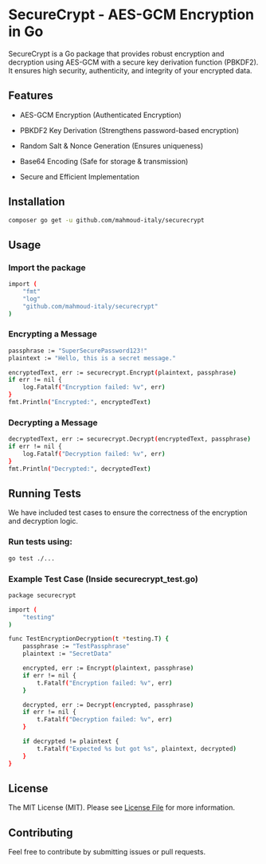 # SecureCrypt - AES-GCM Encryption in Go

SecureCrypt is a Go package that provides robust encryption and decryption using AES-GCM with a secure key derivation function (PBKDF2). It ensures high security, authenticity, and integrity of your encrypted data.

## Features

- AES-GCM Encryption (Authenticated Encryption)

- PBKDF2 Key Derivation (Strengthens password-based encryption)

- Random Salt & Nonce Generation (Ensures uniqueness)

- Base64 Encoding (Safe for storage & transmission)

- Secure and Efficient Implementation

## Installation

```bash
composer go get -u github.com/mahmoud-italy/securecrypt
```

## Usage
### Import the package

```bash
import (
    "fmt"
    "log"
    "github.com/mahmoud-italy/securecrypt"
)
```

### Encrypting a Message
```bash
passphrase := "SuperSecurePassword123!"
plaintext := "Hello, this is a secret message."

encryptedText, err := securecrypt.Encrypt(plaintext, passphrase)
if err != nil {
    log.Fatalf("Encryption failed: %v", err)
}
fmt.Println("Encrypted:", encryptedText)
```

### Decrypting a Message

```bash
decryptedText, err := securecrypt.Decrypt(encryptedText, passphrase)
if err != nil {
    log.Fatalf("Decryption failed: %v", err)
}
fmt.Println("Decrypted:", decryptedText)
```

## Running Tests
We have included test cases to ensure the correctness of the encryption and decryption logic.
### Run tests using:
```bash
go test ./...
```

### Example Test Case (Inside securecrypt_test.go)
```bash
package securecrypt

import (
    "testing"
)

func TestEncryptionDecryption(t *testing.T) {
    passphrase := "TestPassphrase"
    plaintext := "SecretData"

    encrypted, err := Encrypt(plaintext, passphrase)
    if err != nil {
        t.Fatalf("Encryption failed: %v", err)
    }

    decrypted, err := Decrypt(encrypted, passphrase)
    if err != nil {
        t.Fatalf("Decryption failed: %v", err)
    }

    if decrypted != plaintext {
        t.Fatalf("Expected %s but got %s", plaintext, decrypted)
    }
}
```

## License
The MIT License (MIT). Please see [License File](LICENSE.md) for more information.

## Contributing
Feel free to contribute by submitting issues or pull requests.